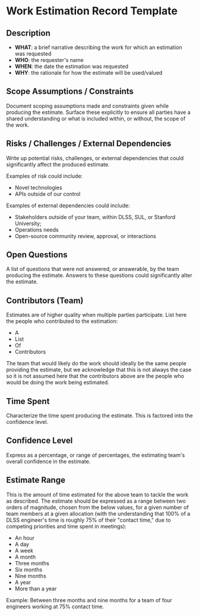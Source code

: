 # Work Estimation Record Template

## Description

* **WHAT**: a brief narrative describing the work for which an estimation was requested
* **WHO**: the requester's name
* **WHEN**: the date the estimation was requested
* **WHY**: the rationale for how the estimate will be used/valued

## Scope Assumptions / Constraints

Document scoping assumptions made and constraints given while producing the estimate. Surface these explicitly to ensure all parties have a shared understanding or what is included within, or without, the scope of the work.

## Risks / Challenges / External Dependencies

Write up potential risks, challenges, or external dependencies that could significantly affect the produced estimate.

Examples of risk could include:

* Novel technologies
* APIs outside of our control

Examples of external dependencies could include:

* Stakeholders outside of your team, within DLSS, SUL, or Stanford University;
* Operations needs
* Open-source community review, approval, or interactions

## Open Questions

A list of questions that were not answered, or answerable, by the team producing the estimate. Answers to these questions could significantly alter the estimate.

## Contributors (Team)

Estimates are of higher quality when multiple parties participate. List here the people who contributed to the estimation:

* A
* List
* Of
* Contributors

The team that would likely do the work should ideally be the same people providing the estimate, but we acknowledge that this is not always the case so it is not assumed here that the contributors above are the people who would be doing the work being estimated.

## Time Spent

Characterize the time spent producing the estimate. This is factored into the confidence level.

## Confidence Level

Express as a percentage, or range of percentages, the estimating team's overall confidence in the estimate.

## Estimate Range

This is the amount of time estimated for the above team to tackle the work as described. The estimate should be expressed as a range between two orders of magnitude, chosen from the below values, for a given number of team members at a given allocation (with the understanding that 100% of a DLSS engineer's time is roughly 75% of their "contact time," due to competing priorities and time spent in meetings):

* An hour
* A day
* A week
* A month
* Three months
* Six months
* Nine months
* A year
* More than a year

Example: Between three months and nine months for a team of four engineers working at 75% contact time.
